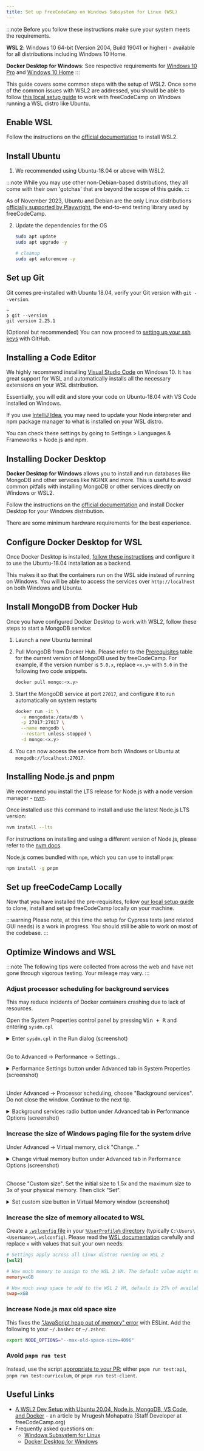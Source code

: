 ```yaml
---
title: Set up freeCodeCamp on Windows Subsystem for Linux (WSL)
---
```


:::note
Before you follow these instructions make sure your system meets the requirements.

**WSL 2**: Windows 10 64-bit (Version 2004, Build 19041 or higher) - available for all distributions including Windows 10 Home.

**Docker Desktop for Windows**: See respective requirements for [Windows 10 Pro](https://docs.docker.com/docker-for-windows/install/#system-requirements) and [Windows 10 Home](https://docs.docker.com/docker-for-windows/install-windows-home/#system-requirements)
:::

This guide covers some common steps with the setup of WSL2. Once some of the common issues with WSL2 are addressed, you should be able to follow [this local setup guide](how-to-setup-freecodecamp-locally.md) to work with freeCodeCamp on Windows running a WSL distro like Ubuntu.

## Enable WSL

Follow the instructions on the [official documentation](https://docs.microsoft.com/en-us/windows/wsl/install-win10) to install WSL2.

## Install Ubuntu

1. We recommended using Ubuntu-18.04 or above with WSL2.

:::note
While you may use other non-Debian-based distributions, they all come with their own 'gotchas' that are beyond the scope of this guide.
:::

As of November 2023, Ubuntu and Debian are the only Linux distributions [officially supported by Playwright](https://playwright.dev/docs/intro#system-requirements), the end-to-end testing library used by freeCodeCamp.

2. Update the dependencies for the OS

   ```bash
   sudo apt update
   sudo apt upgrade -y

   # cleanup
   sudo apt autoremove -y
   ```

## Set up Git

Git comes pre-installed with Ubuntu 18.04, verify your Git version with `git --version`.

```output
~
❯ git --version
git version 2.25.1
```

(Optional but recommended) You can now proceed to [setting up your ssh keys](https://help.github.com/articles/generating-an-ssh-key) with GitHub.

## Installing a Code Editor

We highly recommend installing [Visual Studio Code](https://code.visualstudio.com) on Windows 10. It has great support for WSL and automatically installs all the necessary extensions on your WSL distribution.

Essentially, you will edit and store your code on Ubuntu-18.04 with VS Code installed on Windows.

If you use [IntelliJ Idea](https://www.jetbrains.com/idea/), you may need to update your Node interpreter and npm package manager to what is installed on your WSL distro.

You can check these settings by going to Settings > Languages & Frameworks > Node.js and npm.

## Installing Docker Desktop

**Docker Desktop for Windows** allows you to install and run databases like MongoDB and other services like NGINX and more. This is useful to avoid common pitfalls with installing MongoDB or other services directly on Windows or WSL2.

Follow the instructions on the [official documentation](https://docs.docker.com/docker-for-windows/install) and install Docker Desktop for your Windows distribution.

There are some minimum hardware requirements for the best experience.

## Configure Docker Desktop for WSL

Once Docker Desktop is installed, [follow these instructions](https://docs.docker.com/docker-for-windows/wsl) and configure it to use the Ubuntu-18.04 installation as a backend.

This makes it so that the containers run on the WSL side instead of running on Windows. You will be able to access the services over `http://localhost` on both Windows and Ubuntu.

## Install MongoDB from Docker Hub

Once you have configured Docker Desktop to work with WSL2, follow these steps to start a MongoDB service:

1. Launch a new Ubuntu terminal

2. Pull MongoDB from Docker Hub. Please refer to the [Prerequisites](how-to-setup-freecodecamp-locally.md#Prerequisites) table for the current version of MongoDB used by freeCodeCamp. For example, if the version number is `5.0.x`, replace `<x.y>` with `5.0` in the following two code snippets.

   ```bash
   docker pull mongo:<x.y>
   ```

3. Start the MongoDB service at port `27017`, and configure it to run automatically on system restarts

   ```bash
   docker run -it \
     -v mongodata:/data/db \
     -p 27017:27017 \
     --name mongodb \
     --restart unless-stopped \
     -d mongo:<x.y>
   ```

4. You can now access the service from both Windows or Ubuntu at `mongodb://localhost:27017`.

## Installing Node.js and pnpm

We recommend you install the LTS release for Node.js with a node version manager - [nvm](https://github.com/nvm-sh/nvm#installing-and-updating).

Once installed use this command to install and use the latest Node.js LTS version:

```bash
nvm install --lts
```

For instructions on installing and using a different version of Node.js, please refer to the [nvm docs](https://github.com/nvm-sh/nvm#usage).

Node.js comes bundled with `npm`, which you can use to install `pnpm`:

```bash
npm install -g pnpm
```

## Set up freeCodeCamp Locally

Now that you have installed the pre-requisites, follow [our local setup guide](how-to-setup-freecodecamp-locally.md) to clone, install and set up freeCodeCamp locally on your machine.

:::warning
Please note, at this time the setup for Cypress tests (and related GUI needs) is a work in progress. You should still be able to work on most of the codebase.
:::

## Optimize Windows and WSL

:::note
The following tips were collected from across the web and have not gone through vigorous testing. Your mileage may vary.
:::

### Adjust processor scheduling for background services

This may reduce incidents of Docker containers crashing due to lack of resources.

Open the System Properties control panel by pressing <kbd>Win + R</kbd> and entering `sysdm.cpl`

<details>
    <summary>
      Enter <code>sysdm.cpl</code> in the Run dialog (screenshot)
    </summary>
    <br>
    <img src="https://raw.githubusercontent.com/freeCodeCamp/freeCodeCamp/main/docs/images/wsl/run-sysdm.png" alt="Enter `sysdm.cpl` in the Run dialog">
</details>
<br>

Go to Advanced -> Performance -> Settings…

<details>
    <summary>
      Performance Settings button under Advanced tab in System Properties (screenshot)
    </summary>
    <br>
    <img src="https://raw.githubusercontent.com/freeCodeCamp/freeCodeCamp/main/docs/images/wsl/advanced-performance-settings.png" alt="Performance Settings button under Advanced tab in System Properties">
</details>
<br>

Under Advanced -> Processor scheduling, choose "Background services". Do not close the window. Continue to the next tip.

<details>
    <summary>
      Background services radio button under Advanced tab in Performance Options (screenshot)
    </summary>
    <br>
    <img src="https://raw.githubusercontent.com/freeCodeCamp/freeCodeCamp/main/docs/images/wsl/background-services.png" alt="Background services radio button under Advanced tab in Performance Options">
</details>

### Increase the size of Windows paging file for the system drive

Under Advanced -> Virtual memory, click "Change…"

<details>
    <summary>
      Change virtual memory button under Advanced tab in Performance Options (screenshot)
    </summary>
    <br>
    <img src="https://raw.githubusercontent.com/freeCodeCamp/freeCodeCamp/main/docs/images/wsl/advanced-virtual-memory.png" alt="Change virtual memory button under Advanced tab in Performance Options">
</details>
<br>

Choose "Custom size". Set the initial size to 1.5x and the maximum size to 3x of your physical memory. Then click "Set".

<details>
    <summary>
      Set custom size button in Virtual Memory window (screenshot)
    </summary>
    <br>
    <img src="https://raw.githubusercontent.com/freeCodeCamp/freeCodeCamp/main/docs/images/wsl/set-custom-size.png" alt="Set custom size button in Virtual Memory window">
</details>

### Increase the size of memory allocated to WSL

Create a [`.wslconfig` file](https://learn.microsoft.com/en-us/windows/wsl/wsl-config#configuration-setting-for-wslconfig) in your [`%UserProfile%` directory](https://learn.microsoft.com/en-us/windows/wsl/wsl-config#wslconfig) (typically `C:\Users\<UserName>\.wslconfig`). Please read the [WSL documentation](https://learn.microsoft.com/en-us/windows/wsl/wsl-config#configuration-setting-for-wslconfig) carefully and replace `x` with values that suit your own needs:

```ini
# Settings apply across all Linux distros running on WSL 2
[wsl2]

# How much memory to assign to the WSL 2 VM. The default value might not be enough
memory=xGB

# How much swap space to add to the WSL 2 VM, default is 25% of available RAM
swap=xGB
```

### Increase Node.js max old space size

This fixes the ["JavaScript heap out of memory" error](https://stackoverflow.com/a/54456814) with ESLint. Add the following to your `~/.bashrc` or `~/.zshrc`:

```sh
export NODE_OPTIONS="--max-old-space-size=4096"
```

### Avoid `pnpm run test`

Instead, use the script [appropriate to your PR](https://forum.freecodecamp.org/t/wsl-performance-issues-while-working-on-the-codebase/644215/2#:~:text=usually%2C%20you%20just%20want%20to%20test%20something%20specific%20to%20either%20the%20curriculum%20or%20the%20client%20or%20the%20api%20-%20almost%20never%20all%203.); either `pnpm run test:api`, `pnpm run test:curriculum`, or `pnpm run test-client`.

## Useful Links

- [A WSL2 Dev Setup with Ubuntu 20.04, Node.js, MongoDB, VS Code, and Docker](https://hn.mrugesh.dev/wsl2-dev-setup-with-ubuntu-nodejs-mongodb-and-docker) - an article by Mrugesh Mohapatra (Staff Developer at freeCodeCamp.org)
- Frequently asked questions on:
  - [Windows Subsystem for Linux](https://docs.microsoft.com/en-us/windows/wsl/faq)
  - [Docker Desktop for Windows](https://docs.docker.com/docker-for-windows/faqs)
